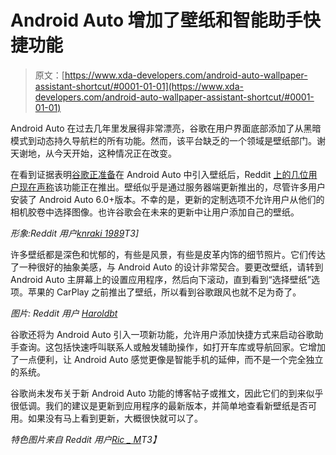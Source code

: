 # Android Auto 增加了壁纸和智能助手快捷功能

> 原文：[https://www.xda-developers.com/android-auto-wallpaper-assistant-shortcut/#0001-01-01](https://www.xda-developers.com/android-auto-wallpaper-assistant-shortcut/#0001-01-01)

Android Auto 在过去几年里发展得非常漂亮，谷歌在用户界面底部添加了从黑暗模式到动态持久导航栏的所有功能。然而，该平台缺乏的一个领域是壁纸部门。谢天谢地，从今天开始，这种情况正在改变。

在看到证据表明[谷歌正准备](https://www.xda-developers.com/android-auto-5-8-prepares-to-let-you-change-the-wallpaper-and-tests-google-assistant-shortcuts/)在 Android Auto 中引入壁纸后，Reddit [上的几位](https://www.reddit.com/r/AndroidAuto/comments/lh7qip/and_this_is_how_aa_looks_with_a_different/)[用户现在声称](https://www.reddit.com/r/AndroidAuto/comments/lhijxr/aa_wallpaper/)该功能正在推出。壁纸似乎是通过服务器端更新推出的，尽管许多用户安装了 Android Auto 6.0+版本。不幸的是，更新的定制选项不允许用户从他们的相机胶卷中选择图像。也许谷歌会在未来的更新中让用户添加自己的壁纸。

*形象:Reddit 用户[knraki 1989](https://www.reddit.com/r/AndroidAuto/comments/lhijxr/aa_wallpaper/)T3]*

许多壁纸都是深色和忧郁的，有些是风景，有些是皮革内饰的细节照片。它们传达了一种很好的抽象美感，与 Android Auto 的设计非常契合。要更改壁纸，请转到 Android Auto 主屏幕上的设置应用程序，然后向下滚动，直到看到“选择壁纸”选项。苹果的 CarPlay 之前推出了壁纸，所以看到谷歌跟风也就不足为奇了。

*图片: Reddit 用户 [Haroldbt](https://www.reddit.com/r/AndroidAuto/comments/lh7qip/and_this_is_how_aa_looks_with_a_different/gmvzyny/)*

谷歌还将为 Android Auto 引入一项新功能，允许用户添加快捷方式来启动谷歌助手查询。这包括快速呼叫联系人或触发辅助操作，如打开车库或导航回家。它增加了一点便利，让 Android Auto 感觉更像是智能手机的延伸，而不是一个完全独立的系统。

谷歌尚未发布关于新 Android Auto 功能的博客帖子或推文，因此它们的到来似乎很低调。我们的建议是更新到应用程序的最新版本，并简单地查看新壁纸是否可用。如果没有马上看到更新，大概很快就可以了。

*特色图片来自 Reddit 用户[Ric _ M](https://www.reddit.com/user/Ric_M/)T3】*
